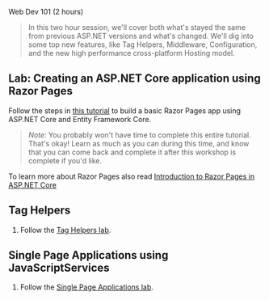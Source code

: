 Web Dev 101 (2 hours)

 > In this two hour session, we'll cover both what's stayed the same from previous ASP.NET versions and what's changed. We'll dig into some top new features, like Tag Helpers, Middleware, Configuration, and the new high performance cross-platform Hosting model.

## Lab: Creating an ASP.NET Core application using Razor Pages
Follow the steps in [this tutorial](https://docs.microsoft.com/en-us/aspnet/core/tutorials/razor-pages/) to build a basic Razor Pages app using ASP.NET Core and Entity Framework Core.

> *Note:* You probably won't have time to complete this entire tutorial. That's okay! Learn as much as you can during this time, and know that you can come back and complete it after this workshop is complete if you'd like.

To learn more about Razor Pages also read [Introduction to Razor Pages in ASP.NET Core](https://docs.microsoft.com/en-us/aspnet/core/mvc/razor-pages/index)

## Tag Helpers
1. Follow the [Tag Helpers lab](tag-helpers.md).

## Single Page Applications using JavaScriptServices
1. Follow the [Single Page Applications lab](single-page-applications.md).